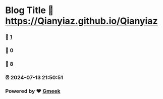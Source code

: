 # Blog Title :link: https://Qianyiaz.github.io/Qianyiaz 
### :page_facing_up: [1](https://Qianyiaz.github.io/Qianyiaz/tag.html) 
### :speech_balloon: 0 
### :hibiscus: 8 
### :alarm_clock: 2024-07-13 21:50:51 
### Powered by :heart: [Gmeek](https://github.com/Meekdai/Gmeek)
